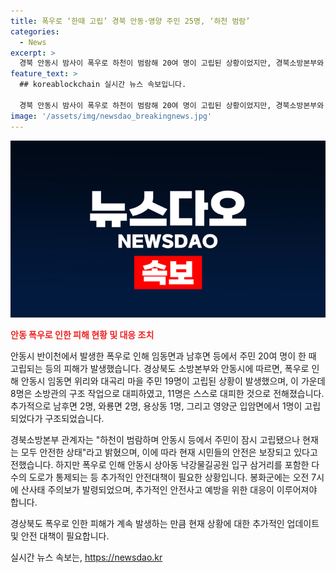 ```yaml
---
title: 폭우로 ‘한때 고립’ 경북 안동·영양 주민 25명, ‘하천 범람’
categories:
  - News
excerpt: >
  경북 안동시 밤사이 폭우로 하천이 범람해 20여 명이 고립된 상황이었지만, 경북소방본부와 안동시의 노력으로 전원 구조되었다. 현재는 안전한 상태이며, 하천 범람으로 도로 통제 및 봉화군 산사태 주의보가 발령되는 등 안전에 주의가 요구되고 있다.
feature_text: >
  ## koreablockchain 실시간 뉴스 속보입니다.

  경북 안동시 밤사이 폭우로 하천이 범람해 20여 명이 고립된 상황이었지만, 경북소방본부와 안동시의 노력으로 전원 구조되었다. 현재는 안전한 상태이며, 하천 범람으로 도로 통제 및 봉화군 산사태 주의보가 발령되는 등 안전에 주의가 요구되고 있다.
image: '/assets/img/newsdao_breakingnews.jpg'
---
```


<p><img src="/assets/img/newsdao_breakingnews.jpg" alt="koreablockchain 속보" /></p>

<p><b><span style="color: #ee2323;">안동 폭우로 인한 피해 현황 및 대응 조치</span></b></p>

<p>안동시 반이천에서 발생한 폭우로 인해 임동면과 남후면 등에서 주민 20여 명이 한 때 고립되는 등의 피해가 발생했습니다. 경상북도 소방본부와 안동시에 따르면, 폭우로 인해 안동시 임동면 위리와 대곡리 마을 주민 19명이 고립된 상황이 발생했으며, 이 가운데 8명은 소방관의 구조 작업으로 대피하였고, 11명은 스스로 대피한 것으로 전해졌습니다. 추가적으로 남후면 2명, 와룡면 2명, 용상동 1명, 그리고 영양군 입암면에서 1명이 고립되었다가 구조되었습니다.</p>

<p>경북소방본부 관계자는 "하천이 범람하며 안동시 등에서 주민이 잠시 고립됐으나 현재는 모두 안전한 상태"라고 밝혔으며, 이에 따라 현재 시민들의 안전은 보장되고 있다고 전했습니다. 하지만 폭우로 인해 안동시 상아동 낙강물길공원 입구 삼거리를 포함한 다수의 도로가 통제되는 등 추가적인 안전대책이 필요한 상황입니다. 봉화군에는 오전 7시에 산사태 주의보가 발령되었으며, 추가적인 안전사고 예방을 위한 대응이 이루어져야 합니다.</p>

<p>경상북도 폭우로 인한 피해가 계속 발생하는 만큼 현재 상황에 대한 추가적인 업데이트 및 안전 대책이 필요합니다.</p>
실시간 뉴스 속보는, <a href="https://newsdao.kr" rel="dofollow">https://newsdao.kr</a>


